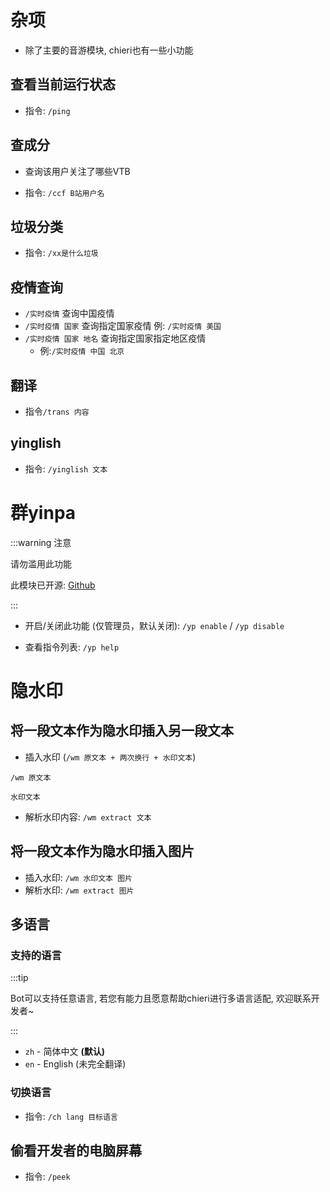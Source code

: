 # 杂项

- 除了主要的音游模块, chieri也有一些小功能



## 查看当前运行状态

- 指令: `/ping`



## 查成分

- 查询该用户关注了哪些VTB

- 指令: `/ccf B站用户名`



## 垃圾分类

- 指令: `/xx是什么垃圾`



## 疫情查询

- `/实时疫情` 查询中国疫情
- `/实时疫情 国家` 查询指定国家疫情 例: `/实时疫情 美国`
- `/实时疫情 国家 地名` 查询指定国家指定地区疫情 
  - 例:`/实时疫情 中国 北京` 



## 翻译

- 指令`/trans 内容`



## yinglish

- 指令: `/yinglish 文本`



# 群yinpa

:::warning 注意

请勿滥用此功能

此模块已开源: [Github](https://github.com/chieri-bot/impart)

:::

- 开启/关闭此功能 (仅管理员，默认关闭): `/yp enable` / `/yp disable`

- 查看指令列表: `/yp help`



# 隐水印

## 将一段文本作为隐水印插入另一段文本

- 插入水印 (`/wm 原文本 + 两次换行 + 水印文本`)

```
/wm 原文本

水印文本
```

- 解析水印内容: `/wm extract 文本`



## 将一段文本作为隐水印插入图片

- 插入水印: `/wm 水印文本 图片`
- 解析水印: `/wm extract 图片`



## 多语言

### 支持的语言

:::tip

Bot可以支持任意语言, 若您有能力且愿意帮助chieri进行多语言适配, 欢迎联系开发者~

:::

- `zh` - 简体中文 **(默认)**
- `en` - English (未完全翻译)



### 切换语言

- 指令: `/ch lang 目标语言`



## 偷看开发者的电脑屏幕

- 指令: `/peek`



